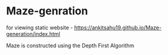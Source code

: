 # Maze-genration


for viewing static website - https://ankitsahu19.github.io/Maze-generation/index.html

Maze is constructed using the Depth First Algorithm

